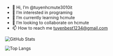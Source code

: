- 👋 Hi, I’m @tuyenhcmute3010it
- 👀 I’m interested in programing
- 🌱 I’m currently learning hcmute
- 💞️ I’m looking to collaborate on hcmute
- 📫 How to reach me tuyenbest1234@gmail.com

<!---
tuyenhcmute3010it/tuyenhcmute3010it is a ✨ special ✨ repository because its `README.md` (this file) appears on your GitHub profile.
You can click the Preview link to take a look at your changes.
--->
![GitHub Stats](https://github-readme-stats.vercel.app/api?username=tuyenhcmute3010it&show_icons=true&theme=radical)

![Top Langs](https://github-readme-stats.vercel.app/api/top-langs/?username=tuyenhcmute3010it&layout=compact&theme=radical)

